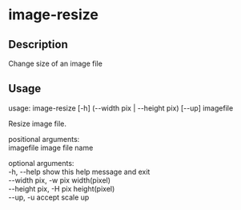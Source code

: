 # image-resize

## Description

Change size of an image file

## Usage

usage: image-resize [-h] (--width pix | --height pix) [--up] imagefile

Resize image file.

positional arguments:  
  imagefile             image file name

optional arguments:  
  -h, --help            show this help message and exit  
  --width pix, -w pix   width(pixel)  
  --height pix, -H pix  height(pixel)  
  --up, -u              accept scale up  
  


